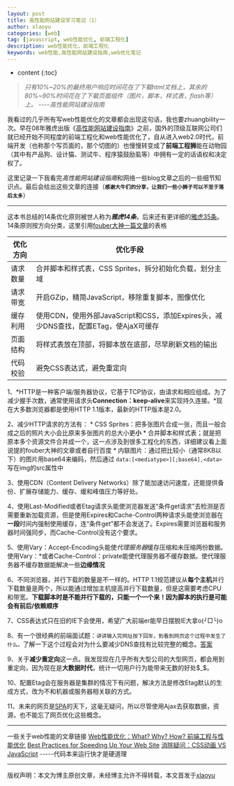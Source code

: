 ```yaml
---
layout: post
title: 高性能网站建设学习笔记（1）
author: xlaoyu
categories: [web]
tag: [javascript, web性能优化, 前端工程化]
description: web性能优化，前端工程化
keywords: web性能,高性能网站建设指南,web优化笔记
---
```


* content
{:toc}

> *只有10%~20%的最终用户响应时间花在了下载html文档上，其余的80%~90%时间花在了下载页面组件（图片，脚本，样式表，flash等）上。*
                                                                    ----*高性能网站建设指南*



我看过的几乎所有写web性能优化的文章都会出现这句话，我也要zhuangbility一次。早在08年雅虎出版《[高性能网站建设指南][1]》之前，国外的顶级互联网公司们就已经开始不同程度的前端工程化和web性能优化了，自从进入web2.0时代，前端开发（也称那个写页面的，那个切图的）也慢慢转变成了**前端工程狮**能在动物园（其中有产品狗、设计猫、测试牛、程序猿鼓励虱等）中拥有一定的话语权和决定权了。

这里记录一下我看完*高性能网站建设指南*和网络一些blog文章之后的一些细节知识点。最后会给出这些文章的连接（**`感谢大牛们的分享，让我们一些小狮子可以不至于落后太多`**）

------------------------------

这本书总结的14条优化原则被世人称为***雅虎14条***，后来还有更详细的[雅虎35条][2]。14条原则按方向分类，这里引用[fouber大神一篇文章][3]的表格

<table class="table">
   <thead>
      <tr>
         <th>优化方向</th>
         <th>优化手段</th>
      </tr>
   </thead>
   <tbody>
      <tr>
         <td>请求数量</td>
         <td>合并脚本和样式表，CSS Sprites，拆分初始化负载，划分主域</td>
      </tr>
      <tr>
         <td>请求带宽</td>
         <td>开启GZip，精简JavaScript，移除重复脚本，图像优化</td>
      </tr>
      <tr>
         <td>缓存利用</td>
         <td>使用CDN，使用外部JavaScript和CSS，添加Expires头，减少DNS查找，配置ETag，使AjaX可缓存</td>
      </tr>
      <tr>
         <td>页面结构</td>
         <td>将样式表放在顶部，将脚本放在底部，尽早刷新文档的输出</td>
      </tr>
      <tr>
         <td>代码校验</td>
         <td>避免CSS表达式，避免重定向</td>
      </tr>
   </tbody>
</table>

1、*HTTP是一种客户端/服务器协议，它基于TCP协议，由请求和相应组成。为了减少握手次数，通常使用请求头**Connection：keep-alive**来实现持久连接。*现在大多数浏览器都是使用HTTP 1.1版本，最新的HTTP版本是2.0。

2、减少HTTP请求的方法有：
    * CSS Sprites：把多张图片合成一张，而且一般合成之后的照片大小会比原来多张图片的总大小更**小**
    * 合并脚本和样式表；就是把原本多个资源文件合并成一个，这一点涉及到很多工程化的东西，详细建议看上面说提的fouber大神的文章或者自行百度
    * 内联图片：通过把比较小（通常8KB以下）的图片用base64来编码，然后通过 ``data:[<mediatype>][;base64],<data>`` 写在img的src属性中

3、使用CDN（Content Delivery Networks）除了能加速访问速度，还能提供备份、扩展存储能力、缓存、缓和峰值压力等好处。

4、使用Last-Modified或者Etag请求头能使浏览器发送“条件get请求”去检测是否需要重新加载资源，但是使用Expires和Cache-Control两种请求头能使浏览器在**一段**时间内强制使用缓存，连“条件get”都不会发送了。Expires需要浏览器和服务器时间强同步，而Cache-Control没有这个要求。

5、使用Vary：Accept-Encoding头能使*代理服务器*缓存压缩和未压缩两份数据。使用Vary：*或者Cache-Control：private能使代理服务器不缓存数据。使代理服务器不缓存数据能解决一些**边缘情况**

6、不同浏览器，并行下载的数量是不一样的。HTTP 1.1规范建议从**每个主机**并行下载数量是两个，所以能通过增加主机提高并行下载数量，但是这需要考虑CPU和带宽。**下载脚本时是不能并行下载的，只能一个一个来！因为脚本的执行是可能会有前后/依赖顺序**

7、CSS表达式只在旧的IE下会使用，希望广大前端er能早日摆脱IE大拿o(╯□╰)o

8、有一个很经典的前端面试题：``讲讲输入完网址按下回车，到看到网页这个过程中发生了什么。``了解一下这个过程会对为什么要减少DNS查找有比较完整的概念。[答案][4]

9、关于**减少重定向**这一点。我发现现在几乎所有大型公司的大型网页，都会用到重定向，因为现在是**大数据时代**，统计一切用户行为能带来无数的好处$_$。

10、配置Etag会在服务器是集群的情况下有问题，解决方法是修改Etag默认的生成方式，改为不和机器或服务器相关联的方式。

11、未来的网页是[SPA][5]的天下，这毫无疑问，所以尽管使用Ajax去获取数据，资源，也不能忘了网页优化这些概念。

-----------------------------

一些关于web性能的文章链接
[Web性能优化：What? Why? How? ](http://www.cnblogs.com/dojo-lzz/p/4591446.html)
[前端工程与性能优化](https://github.com/fouber/blog/issues/3)
[Best Practices for Speeding Up Your Web Site](https://developer.yahoo.com/performance/rules.html)
[消除疑问：CSS动画 VS JavaScript](https://github.com/classicemi/blog/issues/3) -----代码本来运行快才是硬道理


[1]: http://book.douban.com/subject/3132277/
[2]: https://developer.yahoo.com/performance/rules.html
[3]: https://github.com/fouber/blog/issues/3
[4]: http://www.cnblogs.com/dojo-lzz/p/3983335.html
[5]: http://baike.baidu.com/item/SPA/17536313#viewPageContent

----------

版权声明：本文为博主原创文章，未经博主允许不得转载，本文首发于[xlaoyu](https://www.xlaoyu.info)